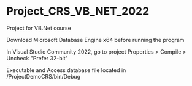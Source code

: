 # Project_CRS_VB_NET_2022
Project for VB.Net course

Download Microsoft Database Engine x64 before running the program

In Visual Studio Community 2022, go to project Properties > Compile > Uncheck "Prefer 32-bit"

Executable and Access database file located in /ProjectDemoCRS/bin/Debug
